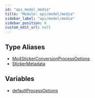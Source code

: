 ```yaml
---
id: "api_model_media"
title: "Module: api/model/media"
sidebar_label: "api/model/media"
sidebar_position: 0
custom_edit_url: null
---
```


## Type Aliases

- [Mp4StickerConversionProcessOptions](/api/types/api_model_media.Mp4StickerConversionProcessOptions.md)
- [StickerMetadata](/api/types/api_model_media.StickerMetadata.md)

## Variables

- [defaultProcessOptions](/api/variables/api_model_media.defaultProcessOptions.md)
